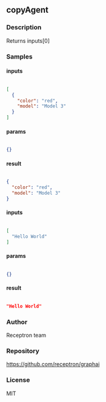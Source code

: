 ## copyAgent

### Description

Returns inputs[0]

### Samples

#### inputs

```json

[
  {
    "color": "red",
    "model": "Model 3"
  }
]

````

#### params

```json

{}

````

#### result

```json

{
  "color": "red",
  "model": "Model 3"
}

````
#### inputs

```json

[
  "Hello World"
]

````

#### params

```json

{}

````

#### result

```json

"Hello World"

````

### Author

Receptron team

### Repository

https://github.com/receptron/graphai


### License

MIT

